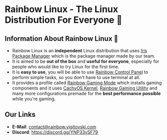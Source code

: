 # **Rainbow Linux** - The Linux Distribution For Everyone 🌈
## Information About Rainbow Linux 🌈
- Rainbow Linux is an **independent** Linux distribution that uses [Iris Package Manager](https://github.com/rainbow-linux/iris-pm) which is the package manager made by our team.
- It is aimed to be **out of the box** and **useful for everyone**, especially for people who would like to try Linux for the first time. 
- It is **easy to use**, you will be able to use [Rainbow Control Panel](https://github.com/rainbow-linux/rainbow-control-panel) to perform simple tasks, so you don't have to use terminal at all.
- It provides a profile called [Rainbow Gaming Mode](https://github.com/rainbow-linux/rainbow-gaming-mode) which installs gaming components and it uses [CachyOS Kernel](https://github.com/CachyOS/linux-cachyos), [Rainbow Gaming Utility](https://github.com/rainbow-linux/rainbow-gaming-utility) and many more configurations premade for the **best performance possible** while you're gaming.
## Our Links
- **E-Mail**: contact@rainbow.yigitovski.com
- **Discord**: https://discord.gg/YNP33vSF79
